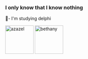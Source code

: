 ### I only know that I know nothing

🌱- I'm studying delphi
<div>
  <img src="https://i.redd.it/kgegurof1pe81.gif" align="center" alt="azazel" height="90" width="90"/>
  <img src="https://preview.redd.it/my-collection-of-isaac-dancing-gifs-v0-t7kxj3pf1pe81.gif?width=168&auto=webp&s=60dba8f44afc321ac2a4e5fef8860f33524d9658"align="center" alt="bethany" height="90" width="90""/>
</div>


